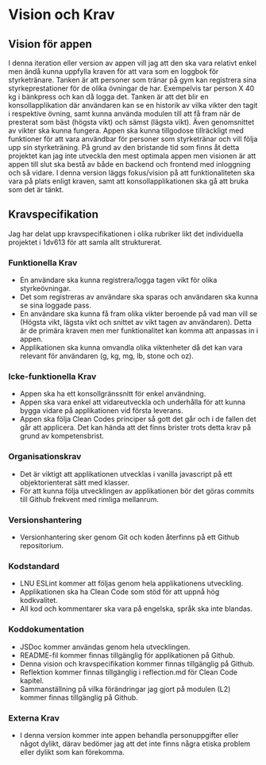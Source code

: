 # Vision och Krav

## Vision för appen

I denna iteration eller version av appen vill jag att den ska vara relativt enkel men ändå kunna uppfylla kraven för att vara som en loggbok för styrketränare. Tanken är att personer som tränar på gym kan registrera sina styrkeprestationer för de olika övningar de har. Exempelvis tar person X 40 kg i bänkpress och kan då logga det. Tanken är att det blir en konsollapplikation där användaren kan se en historik av vilka vikter den tagit i respektive övning, samt kunna använda modulen till att få fram när de presterat som bäst (högsta vikt) och sämst (lägsta vikt). Även genomsnittet av vikter ska kunna fungera. Appen ska kunna tillgodose tillräckligt med funktioner för att vara användbar för personer som styrketränar och vill följa upp sin styrketräning. På grund av den bristande tid som finns åt detta projektet kan jag inte utveckla den mest optimala appen men visionen är att appen till slut ska bestå av både en backend och frontend med inloggning och så vidare. I denna version läggs fokus/vision på att funktionaliteten ska vara på plats enligt kraven, samt att konsollapplikationen ska gå att bruka som det är tänkt.

## Kravspecifikation

Jag har delat upp kravspecifikationen i olika rubriker likt det individuella projektet i 1dv613 för att samla allt strukturerat.

### Funktionella Krav

- En användare ska kunna registrera/logga tagen vikt för olika styrkeövningar.
- Det som registreras av användare ska sparas och användaren ska kunna se sina loggade pass.
- En användare ska kunna få fram olika vikter beroende på vad man vill se (Högsta vikt, lägsta vikt och snittet av vikt tagen av användaren). Detta är de primära kraven men mer funktionalitet kan komma att anpassas in i appen.
- Applikationen ska kunna omvandla olika viktenheter då det kan vara relevant för användaren (g, kg, mg, lb, stone och oz).

### Icke-funktionella Krav

- Appen ska ha ett konsollgränssnitt för enkel användning.
- Appen ska vara enkel att vidareutveckla och underhålla för att kunna bygga vidare på applikationen vid första leverans.
- Appen ska följa Clean Codes principer så gott det går och i de fallen det går att applicera. Det kan hända att det finns brister trots detta krav på grund av kompetensbrist.

### Organisationskrav

- Det är viktigt att applikationen utvecklas i vanilla javascript på ett objektorienterat sätt med klasser.
- För att kunna följa utvecklingen av applikationen bör det göras commits till Github frekvent med rimliga mellanrum.

### Versionshantering

- Versionhantering sker genom Git och koden återfinns på ett Github repositorium.

### Kodstandard

- LNU ESLint kommer att följas genom hela applikationens utveckling.
- Applikationen ska ha Clean Code som stöd för att uppnå hög kodkvalitet.
- All kod och kommentarer ska vara på engelska, språk ska inte blandas.

### Koddokumentation

- JSDoc kommer användas genom hela utvecklingen.
- README-fil kommer finnas tillgänglig för applikationen på Github.
- Denna vision och kravspecifikation kommer finnas tillgänglig på Github.
- Reflektion kommer finnas tillgänglig i reflection.md för Clean Code kapitel.
- Sammanställning på vilka förändringar jag gjort på modulen (L2) kommer finnas tillgänglig på Github.

### Externa Krav

- I denna version kommer inte appen behandla personuppgifter eller något dylikt, därav bedömer jag att det inte finns några etiska problem eller dylikt som kan förekomma.
